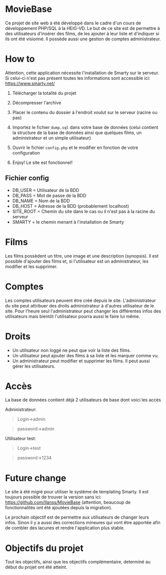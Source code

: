 # MovieBase
Ce projet de site web à été développé dans le cadre d'un cours de développement PHP/SQL à la HEIG-VD. Le but de ce site est de permettre à des utilisateurs d'insérer des films, de les ajouter à leur liste et d'indiquer si ils ont été visionné. Il possède aussi une gestion de comptes administrateur.

# How to
Attention, cette application nécessite l'installation de Smarty sur le serveur. Si celui-ci n'est pas présent toutes les informations sont accessible ici: https://www.smarty.net/

1. Télécharger la totalité du projet

2. Décompresser l'archive

3. Placer le contenu du dossier à l'endroit voulut sur le serveur (racine ou pas)

4. Importez le fichier `dump.sql` dans votre base de données (celui contient la structure de la base de données ainsi que quelques films, un administrateur et un simple utilisateur)

5. Ouvrir le fichier `config.php` et le modifier en fonction de votre configuration

6. Enjoy! Le site est fonctionnel!

## Fichier config

  * DB_USER = Utilisateur de la BDD
  * DB_PASS = Mot de passe de la BDD
  * DB_NAME = Nom de la BDD
  * DB_HOST = Adresse de la BDD (probablement localhost)
  * SITE_ROOT = Chemin du site dans le cas ou il n'est pas à la racine du serveur
  * SMARTY = le chemin menant à l'installation de Smarty

# Films
Les films possèdent un titre, une image et une description (synopsis). Il est possible d'ajouter des films et, si l'utilisateur est un administrateur, les modifier et les supprimer.

# Comptes
Les comptes utilisateurs peuvent être créé depuis le site. L'administrateur du site peut attribuer des droits administrateur à d'autres utilisateur de le site. Pour l'heure seul l'administrateur peut changer les différentes infos des utilisateurs mais bientôt l'utilisateur pourra aussi le faire lui même.

# Droits
* Un utilisateur non loggé ne peut que voir la liste des films.
* Un utilisateur peut ajouter des films à sa liste et les marquer comme vu.
* Un administrateur peut modifier et supprimer les films. Il peut aussi gérer les utilisateurs.

# Accès
La base de données contient déjà 2 utilisateurs de base dont voici les accès

Administrateur:
> Login->admin

> password->admin

Utilisateur test:
> Login->test

> password->1234

# Future change
Le site à été migré pour utiliser le système de templating Smarty. Il est toujours possible de trouver la version sans ici: https://github.com/Ilanss/MovieBase (attention, beaucoup de fonctionnalités ont été ajoutées depuis la migration).

Le prochain objectif est de permettre aux utilisateurs de changer leurs infos. Sinon il y a aussi des corrections mineures qui vont être apportée afin de combler des lacunes et rendre l'application plus stable.

# Objectifs du projet
Tout les objectifs, ainsi que les objectifs complémentaire, determiné au début du projet ont été atteint.
